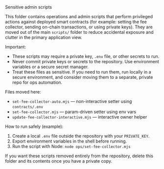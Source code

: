 Sensitive admin scripts

This folder contains operations and admin scripts that perform privileged actions
against deployed smart contracts (for example: setting the fee collector, sending
on-chain transactions, or using private keys). They are moved out of the main
`scripts/` folder to reduce accidental exposure and clutter in the primary
application view.

Important:
- These scripts may require a private key, `.env` file, or other secrets to run.
- Never commit private keys or secrets to the repository. Use environment
  variables or a secure secret manager.
- Treat these files as sensitive. If you need to run them, run locally in a
  secure environment, and consider moving them to a separate, private repo for
  ops automation.

Files moved here:
- `set-fee-collector-auto.mjs` — non-interactive setter using `contracts/.env`
- `set-fee-collector.mjs` — param-driven setter using env vars
- `update-fee-collector-interactive.mjs` — interactive owner helper

How to run safely (example):
1. Create a local `.env` file outside the repository with your `PRIVATE_KEY`.
2. Export environment variables in the shell before running.
3. Run the script with Node: `node ops/set-fee-collector.mjs`

If you want these scripts removed entirely from the repository, delete this
folder and its contents once you have a private copy.

